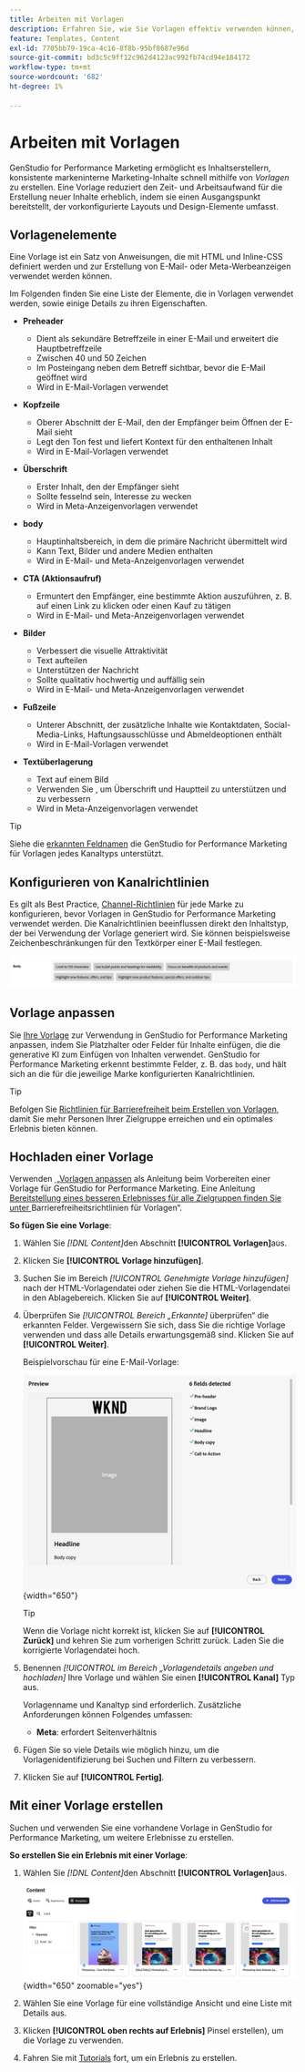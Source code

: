 ```yaml
---
title: Arbeiten mit Vorlagen
description: Erfahren Sie, wie Sie Vorlagen effektiv verwenden können, um Ihren Kreativprozess in Adobe GenStudio for Performance Marketing zu optimieren.
feature: Templates, Content
exl-id: 7705bb79-19ca-4c16-8f8b-95bf8687e96d
source-git-commit: bd3c5c9ff12c962d4123ac992fb74cd94e184172
workflow-type: tm+mt
source-wordcount: '682'
ht-degree: 1%

---
```


# Arbeiten mit Vorlagen

GenStudio for Performance Marketing ermöglicht es Inhaltserstellern, konsistente markeninterne Marketing-Inhalte schnell mithilfe von _Vorlagen_ zu erstellen. Eine Vorlage reduziert den Zeit- und Arbeitsaufwand für die Erstellung neuer Inhalte erheblich, indem sie einen Ausgangspunkt bereitstellt, der vorkonfigurierte Layouts und Design-Elemente umfasst.

## Vorlagenelemente

Eine Vorlage ist ein Satz von Anweisungen, die mit HTML und Inline-CSS definiert werden und zur Erstellung von E-Mail- oder Meta-Werbeanzeigen verwendet werden können.

Im Folgenden finden Sie eine Liste der Elemente, die in Vorlagen verwendet werden, sowie einige Details zu ihren Eigenschaften.

- **Preheader**

   - Dient als sekundäre Betreffzeile in einer E-Mail und erweitert die Hauptbetreffzeile
   - Zwischen 40 und 50 Zeichen
   - Im Posteingang neben dem Betreff sichtbar, bevor die E-Mail geöffnet wird
   - Wird in E-Mail-Vorlagen verwendet

- **Kopfzeile**

   - Oberer Abschnitt der E-Mail, den der Empfänger beim Öffnen der E-Mail sieht
   - Legt den Ton fest und liefert Kontext für den enthaltenen Inhalt
   - Wird in E-Mail-Vorlagen verwendet

- **Überschrift**

   - Erster Inhalt, den der Empfänger sieht
   - Sollte fesselnd sein, Interesse zu wecken
   - Wird in Meta-Anzeigenvorlagen verwendet

- **body**

   - Hauptinhaltsbereich, in dem die primäre Nachricht übermittelt wird
   - Kann Text, Bilder und andere Medien enthalten
   - Wird in E-Mail- und Meta-Anzeigenvorlagen verwendet

- **CTA (Aktionsaufruf)**

   - Ermuntert den Empfänger, eine bestimmte Aktion auszuführen, z. B. auf einen Link zu klicken oder einen Kauf zu tätigen
   - Wird in E-Mail- und Meta-Anzeigenvorlagen verwendet

- **Bilder**

   - Verbessert die visuelle Attraktivität
   - Text aufteilen
   - Unterstützen der Nachricht
   - Sollte qualitativ hochwertig und auffällig sein
   - Wird in E-Mail- und Meta-Anzeigenvorlagen verwendet

- **Fußzeile**

   - Unterer Abschnitt, der zusätzliche Inhalte wie Kontaktdaten, Social-Media-Links, Haftungsausschlüsse und Abmeldeoptionen enthält
   - Wird in E-Mail-Vorlagen verwendet

- **Textüberlagerung**

   - Text auf einem Bild
   - Verwenden Sie , um Überschrift und Hauptteil zu unterstützen und zu verbessern
   - Wird in Meta-Anzeigenvorlagen verwendet

>[!TIP]
>
>Siehe die [erkannten Feldnamen](customize-template.md#recognized-field-names) die GenStudio for Performance Marketing für Vorlagen jedes Kanaltyps unterstützt.

## Konfigurieren von Kanalrichtlinien

Es gilt als Best Practice, [Channel-Richtlinien](../guidelines/brands.md#channel-guidelines) für jede Marke zu konfigurieren, bevor Vorlagen in GenStudio for Performance Marketing verwendet werden. Die Kanalrichtlinien beeinflussen direkt den Inhaltstyp, der bei Verwendung der Vorlage generiert wird. Sie können beispielsweise Zeichenbeschränkungen für den Textkörper einer E-Mail festlegen.

![Technische Daten des Textkörpers](/help/assets/channel-email-body.png)

## Vorlage anpassen

Sie [Ihre Vorlage](customize-template.md) zur Verwendung in GenStudio for Performance Marketing anpassen, indem Sie Platzhalter oder Felder für Inhalte einfügen, die die generative KI zum Einfügen von Inhalten verwendet. GenStudio for Performance Marketing erkennt bestimmte Felder, z. B. das `body`, und hält sich an die für die jeweilige Marke konfigurierten Kanalrichtlinien.

>[!TIP]
>
>Befolgen Sie [Richtlinien für Barrierefreiheit beim Erstellen von Vorlagen](accessibility-for-templates.md), damit Sie mehr Personen Ihrer Zielgruppe erreichen und ein optimales Erlebnis bieten können.

## Hochladen einer Vorlage

Verwenden [&#x200B; „Vorlagen anpassen](customize-template.md) als Anleitung beim Vorbereiten einer Vorlage für GenStudio for Performance Marketing. Eine Anleitung [&#x200B; Bereitstellung eines besseren Erlebnisses für alle Zielgruppen finden Sie unter &#x200B;](accessibility-for-templates.md)Barrierefreiheitsrichtlinien für Vorlagen“.

**So fügen Sie eine Vorlage**:

1. Wählen Sie _[!DNL Content]_&#x200B;den Abschnitt **[!UICONTROL Vorlagen]**&#x200B;aus.

1. Klicken Sie **[!UICONTROL Vorlage hinzufügen]**.

1. Suchen Sie im Bereich _[!UICONTROL Genehmigte Vorlage hinzufügen]_ nach der HTML-Vorlagendatei oder ziehen Sie die HTML-Vorlagendatei in den Ablagebereich. Klicken Sie auf **[!UICONTROL Weiter]**.

1. Überprüfen Sie _[!UICONTROL Bereich „Erkannte]_ überprüfen“ die erkannten Felder. Vergewissern Sie sich, dass Sie die richtige Vorlage verwenden und dass alle Details erwartungsgemäß sind. Klicken Sie auf **[!UICONTROL Weiter]**.

   Beispielvorschau für eine E-Mail-Vorlage:

   ![Vorschau der Felder erkannt](../../assets/template-detected-fields.png){width="650"}

   >[!TIP]
   >
   >Wenn die Vorlage nicht korrekt ist, klicken Sie auf **[!UICONTROL Zurück]** und kehren Sie zum vorherigen Schritt zurück. Laden Sie die korrigierte Vorlagendatei hoch.

1. Benennen _[!UICONTROL im Bereich „Vorlagendetails angeben und hochladen]_ Ihre Vorlage und wählen Sie einen **[!UICONTROL Kanal]** Typ aus.

   Vorlagenname und Kanaltyp sind erforderlich. Zusätzliche Anforderungen können Folgendes umfassen:

   - **Meta**: erfordert Seitenverhältnis
   <!-- - **Display ads**: requires Dimensions -->

1. Fügen Sie so viele Details wie möglich hinzu, um die Vorlagenidentifizierung bei Suchen und Filtern zu verbessern.

1. Klicken Sie auf **[!UICONTROL Fertig]**.

## Mit einer Vorlage erstellen

Suchen und verwenden Sie eine vorhandene Vorlage in GenStudio for Performance Marketing, um weitere Erlebnisse zu erstellen.

**So erstellen Sie ein Erlebnis mit einer Vorlage**:

1. Wählen Sie _[!DNL Content]_&#x200B;den Abschnitt **[!UICONTROL Vorlagen]**&#x200B;aus.

   ![Liste der Inhaltsvorlagen](../../assets/content-templates.png){width="650" zoomable="yes"}

1. Wählen Sie eine Vorlage für eine vollständige Ansicht und eine Liste mit Details aus.

1. Klicken **[!UICONTROL oben rechts auf Erlebnis]** Pinsel erstellen), um die Vorlage zu verwenden.

1. Fahren Sie mit [Tutorials](/help/tutorials/tutorials.md) fort, um ein Erlebnis zu erstellen.
